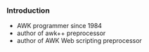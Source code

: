 ### Introduction ###
  * AWK programmer since 1984
  * author of awk++ preprocessor
  * author of AWK Web scripting preprocessor

